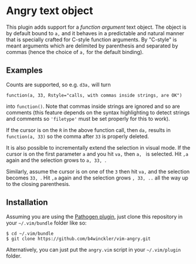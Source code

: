 # Angry text object

This plugin adds support for a *function argument* text object.  The object is
by default bound to `a,` and it behaves in a predictable and natural manner
that is specially crafted for C-style function arguments.  By "C-style" is
meant arguments which are delimited by parenthesis and separated by commas
(hence the choice of `a,` for the default binding).

## Examples

Counts are supported, so e.g. `d3a,` will turn

    function(a, 33, Rstyle="calls, with commas inside strings, are OK")

into `function()`.  Note that commas inside strings are ignored and so are
comments (this feature depends on the syntax highlighting to detect strings and
comments so `'filetype'` must be set properly for this to work).

If the cursor is on the `R` in the above function call, then `da,` results in
`function(a, 33)` so the comma after `33` is properly deleted.

It is also possible to incrementally extend the selection in visual mode.  If
the cursor is on the first parameter `a` and you hit `va,` then `a, ` is
selected.  Hit `,a` again and the selection grows to `a, 33, `.

Similarly, assume the cursor is on one of the `3` then hit `va,` and the
selection becomes `33, `.  Hit `,a` again and the selection grows `, 33, ..`
all the way up to the closing parenthesis.

## Installation

Assuming you are using the
[Pathogen plugin](https://github.com/tpope/vim-pathogen),
just clone this repository in your `~/.vim/bundle` folder like so:

```
$ cd ~/.vim/bundle
$ git clone https://github.com/b4winckler/vim-angry.git
```

Alternatively, you can just put the `angry.vim` script in your
`~/.vim/plugin` folder.
